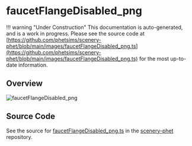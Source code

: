 # faucetFlangeDisabled_png

!!! warning "Under Construction"
    This documentation is auto-generated, and is a work in progress. Please see the source code at
    [https://github.com/phetsims/scenery-phet/blob/main/images/faucetFlangeDisabled_png.ts](https://github.com/phetsims/scenery-phet/blob/main/images/faucetFlangeDisabled_png.ts) for the most up-to-date information.

## Overview



<img id="doc-image" alt="faucetFlangeDisabled_png">
<script type="module">
import { faucetFlangeDisabled_png } from '/lib/scenerystack.esm.min.js';

if ( faucetFlangeDisabled_png instanceof HTMLImageElement ) {
  document.querySelector( '#doc-image' ).src = faucetFlangeDisabled_png.src;
}
else if ( Array.isArray( faucetFlangeDisabled_png ) ) {
  document.querySelector( '#doc-image' ).src = faucetFlangeDisabled_png[ 0 ].url;
}
</script>




## Source Code

See the source for [faucetFlangeDisabled_png.ts](https://github.com/phetsims/scenery-phet/blob/main/images/faucetFlangeDisabled_png.ts) in the [scenery-phet](https://github.com/phetsims/scenery-phet) repository.
